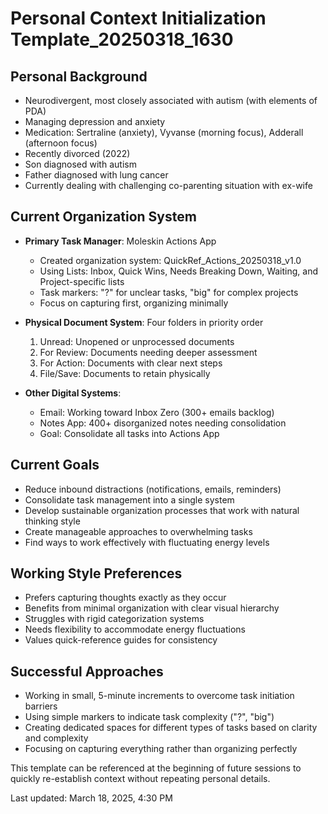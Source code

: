# Personal Context Initialization Template_20250318_1630

## Personal Background
- Neurodivergent, most closely associated with autism (with elements of PDA)
- Managing depression and anxiety
- Medication: Sertraline (anxiety), Vyvanse (morning focus), Adderall (afternoon focus)
- Recently divorced (2022)
- Son diagnosed with autism
- Father diagnosed with lung cancer
- Currently dealing with challenging co-parenting situation with ex-wife

## Current Organization System
- **Primary Task Manager**: Moleskin Actions App
  - Created organization system: QuickRef_Actions_20250318_v1.0
  - Using Lists: Inbox, Quick Wins, Needs Breaking Down, Waiting, and Project-specific lists
  - Task markers: "?" for unclear tasks, "big" for complex projects
  - Focus on capturing first, organizing minimally

- **Physical Document System**: Four folders in priority order
  1. Unread: Unopened or unprocessed documents
  2. For Review: Documents needing deeper assessment
  3. For Action: Documents with clear next steps
  4. File/Save: Documents to retain physically

- **Other Digital Systems**:
  - Email: Working toward Inbox Zero (300+ emails backlog)
  - Notes App: 400+ disorganized notes needing consolidation
  - Goal: Consolidate all tasks into Actions App

## Current Goals
- Reduce inbound distractions (notifications, emails, reminders)
- Consolidate task management into a single system
- Develop sustainable organization processes that work with natural thinking style
- Create manageable approaches to overwhelming tasks
- Find ways to work effectively with fluctuating energy levels

## Working Style Preferences
- Prefers capturing thoughts exactly as they occur
- Benefits from minimal organization with clear visual hierarchy
- Struggles with rigid categorization systems
- Needs flexibility to accommodate energy fluctuations
- Values quick-reference guides for consistency

## Successful Approaches
- Working in small, 5-minute increments to overcome task initiation barriers
- Using simple markers to indicate task complexity ("?", "big")
- Creating dedicated spaces for different types of tasks based on clarity and complexity
- Focusing on capturing everything rather than organizing perfectly

This template can be referenced at the beginning of future sessions to quickly re-establish context without repeating personal details.

Last updated: March 18, 2025, 4:30 PM
